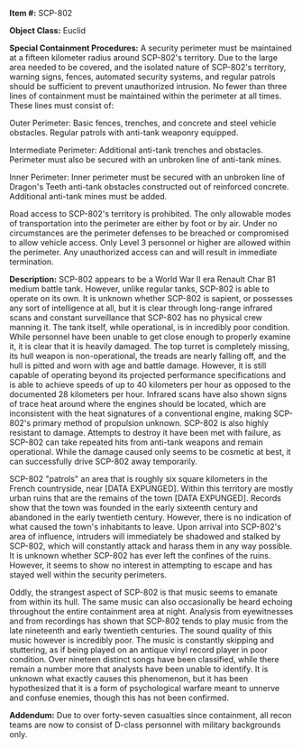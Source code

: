   
**Item #:** SCP-802

**Object Class:** Euclid

**Special Containment Procedures:** A security perimeter must be maintained at a fifteen kilometer radius around SCP-802's territory. Due to the large area needed to be covered, and the isolated nature of SCP-802's territory, warning signs, fences, automated security systems, and regular patrols should be sufficient to prevent unauthorized intrusion. No fewer than three lines of containment must be maintained within the perimeter at all times. These lines must consist of:

Outer Perimeter: Basic fences, trenches, and concrete and steel vehicle obstacles. Regular patrols with anti-tank weaponry equipped.

Intermediate Perimeter: Additional anti-tank trenches and obstacles. Perimeter must also be secured with an unbroken line of anti-tank mines.

Inner Perimeter: Inner perimeter must be secured with an unbroken line of Dragon's Teeth anti-tank obstacles constructed out of reinforced concrete. Additional anti-tank mines must be added.

Road access to SCP-802's territory is prohibited. The only allowable modes of transportation into the perimeter are either by foot or by air. Under no circumstances are the perimeter defenses to be breached or compromised to allow vehicle access. Only Level 3 personnel or higher are allowed within the perimeter. Any unauthorized access can and will result in immediate termination.

**Description:** SCP-802 appears to be a World War II era Renault Char B1 medium battle tank. However, unlike regular tanks, SCP-802 is able to operate on its own. It is unknown whether SCP-802 is sapient, or possesses any sort of intelligence at all, but it is clear through long-range infrared scans and constant surveillance that SCP-802 has no physical crew manning it. The tank itself, while operational, is in incredibly poor condition. While personnel have been unable to get close enough to properly examine it, it is clear that it is heavily damaged. The top turret is completely missing, its hull weapon is non-operational, the treads are nearly falling off, and the hull is pitted and worn with age and battle damage. However, it is still capable of operating beyond its projected performance specifications and is able to achieve speeds of up to 40 kilometers per hour as opposed to the documented 28 kilometers per hour. Infrared scans have also shown signs of trace heat around where the engines should be located, which are inconsistent with the heat signatures of a conventional engine, making SCP-802's primary method of propulsion unknown. SCP-802 is also highly resistant to damage. Attempts to destroy it have been met with failure, as SCP-802 can take repeated hits from anti-tank weapons and remain operational. While the damage caused only seems to be cosmetic at best, it can successfully drive SCP-802 away temporarily.

SCP-802 "patrols" an area that is roughly six square kilometers in the French countryside, near \[DATA EXPUNGED\]. Within this territory are mostly urban ruins that are the remains of the town \[DATA EXPUNGED\]. Records show that the town was founded in the early sixteenth century and abandoned in the early twentieth century. However, there is no indication of what caused the town's inhabitants to leave. Upon arrival into SCP-802's area of influence, intruders will immediately be shadowed and stalked by SCP-802, which will constantly attack and harass them in any way possible. It is unknown whether SCP-802 has ever left the confines of the ruins. However, it seems to show no interest in attempting to escape and has stayed well within the security perimeters.

Oddly, the strangest aspect of SCP-802 is that music seems to emanate from within its hull. The same music can also occasionally be heard echoing throughout the entire containment area at night. Analysis from eyewitnesses and from recordings has shown that SCP-802 tends to play music from the late nineteenth and early twentieth centuries. The sound quality of this music however is incredibly poor. The music is constantly skipping and stuttering, as if being played on an antique vinyl record player in poor condition. Over nineteen distinct songs have been classified, while there remain a number more that analysts have been unable to identify. It is unknown what exactly causes this phenomenon, but it has been hypothesized that it is a form of psychological warfare meant to unnerve and confuse enemies, though this has not been confirmed.

**Addendum:** Due to over forty-seven casualties since containment, all recon teams are now to consist of D-class personnel with military backgrounds only.
